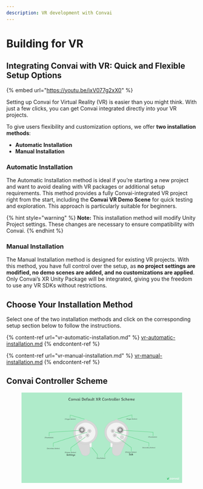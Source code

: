 ```yaml
---
description: VR development with Convai
---
```


# Building for VR

## Integrating Convai with VR: Quick and Flexible Setup Options

{% embed url="https://youtu.be/ixV077g2xX0" %}

Setting up Convai for Virtual Reality (VR) is easier than you might think. With just a few clicks, you can get Convai integrated directly into your VR projects.

To give users flexibility and customization options, we offer **two installation methods**:

* **Automatic Installation**
* **Manual Installation**

### **Automatic Installation**

The Automatic Installation method is ideal if you’re starting a new project and want to avoid dealing with VR packages or additional setup requirements. This method provides a fully Convai-integrated VR project right from the start, including the **Convai VR Demo Scene** for quick testing and exploration. This approach is particularly suitable for beginners.

{% hint style="warning" %}
**Note:** This installation method will modify Unity Project settings. These changes are necessary to ensure compatibility with Convai.
{% endhint %}

### **Manual Installation**

The Manual Installation method is designed for existing VR projects. With this method, you have full control over the setup, as **no project settings are modified, no demo scenes are added, and no customizations are applied**. Only Convai’s XR Unity Package will be integrated, giving you the freedom to use any VR SDKs without restrictions.



## Choose Your Installation Method

Select one of the two installation methods and click on the corresponding setup section below to follow the instructions.

{% content-ref url="vr-automatic-installation.md" %}
[vr-automatic-installation.md](vr-automatic-installation.md)
{% endcontent-ref %}

{% content-ref url="vr-manual-installation.md" %}
[vr-manual-installation.md](vr-manual-installation.md)
{% endcontent-ref %}



## Convai Controller Scheme

<figure><img src="../../../../../.gitbook/assets/ConvaiDefaultXRControllerScheme.png" alt=""><figcaption></figcaption></figure>
